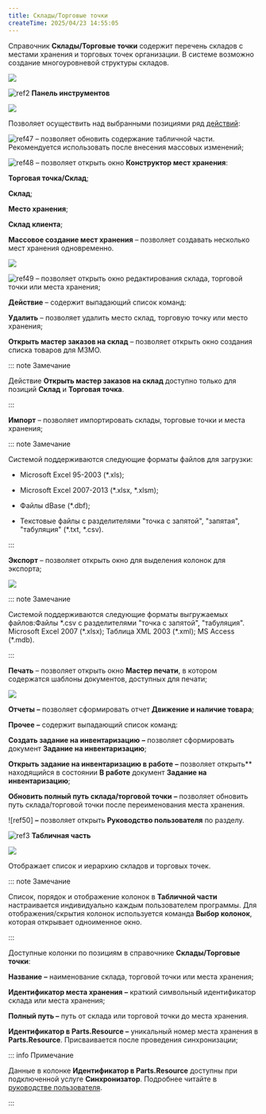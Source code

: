 ```yaml
---
title: Склады/Торговые точки
createTime: 2025/04/23 14:55:05
---
```

Справочник **Склады/Торговые точки** содержит перечень складов с местами хранения и торговых точек организации. В системе возможно создание многоуровневой структуры складов.

![](Aspose.Words.83ab1c44-6b28-430a-a5f2-4d9e6ba1abd4.613.png)

![ref2](Aspose.Words.83ab1c44-6b28-430a-a5f2-4d9e6ba1abd4.004.png) **Панель инструментов**

![](Aspose.Words.83ab1c44-6b28-430a-a5f2-4d9e6ba1abd4.614.png)

Позволяет осуществить над выбранными позициями ряд [действий](#370df7fa-a8cb-49ea-a363-e5760b2f112f):

![ref47](Aspose.Words.83ab1c44-6b28-430a-a5f2-4d9e6ba1abd4.005.png) – позволяет обновить содержание табличной части. Рекомендуется использовать после внесения массовых изменений;

![ref48](Aspose.Words.83ab1c44-6b28-430a-a5f2-4d9e6ba1abd4.007.png) – позволяет открыть окно **Конструктор мест хранения**:

**Торговая точка/Склад**;

**Склад**;

**Место хранения**;

**Склад клиента**;

**Массовое создание мест хранения** – позволяет создавать несколько мест хранения одновременно.

![](Aspose.Words.83ab1c44-6b28-430a-a5f2-4d9e6ba1abd4.617.png)

![ref49](Aspose.Words.83ab1c44-6b28-430a-a5f2-4d9e6ba1abd4.009.png) – позволяет открыть окно редактирования склада, торговой точки или места хранения;

**Действие** – содержит выпадающий список команд:

**Удалить** – позволяет удалить место склад, торговую точку или место хранения;

**Открыть мастер заказов на склад** – позволяет открыть окно создания списка товаров для МЗМО.

::: note Замечание

Действие **Открыть мастер заказов на склад** доступно только для позиций **Склад** и **Торговая точка**.

:::

**Импорт** – позволяет импортировать склады, торговые точки и места хранения;

::: note Замечание

Системой поддерживаются следующие форматы файлов для загрузки:

- Microsoft Excel 95-2003 (\*.xls);

- Microsoft Excel 2007-2013 (\*.xlsx, \*.xlsm);

- Файлы dBase (\*.dbf);

- Текстовые файлы с разделителями "точка с запятой", "запятая", "табуляция" (\*.txt, \*.csv).

:::

**Экспорт** – позволяет открыть окно для выделения колонок для экспорта;

![](Aspose.Words.83ab1c44-6b28-430a-a5f2-4d9e6ba1abd4.619.png)

::: note Замечание

Системой поддерживаются следующие форматы выгружаемых файлов:Файлы \*.csv с разделителями "точка с запятой", "табуляция".
Microsoft Excel 2007 (\*.xlsx);
Таблица XML 2003 (\*.xml);
MS Access (\*.mdb).

:::

**Печать** – позволяет открыть окно **Мастер печати**, в котором содержатся шаблоны документов, доступных для печати;

![](Aspose.Words.83ab1c44-6b28-430a-a5f2-4d9e6ba1abd4.620.png)

**Отчеты** **–** позволяет сформировать отчет **Движение и наличие товара**;

**Прочее** **–** содержит выпадающий список команд:

**Создать задание на инвентаризацию** **–** позволяет сформировать документ **Задание на инвентаризацию**;

**Открыть задание на инвентаризацию в работе** **–** позволяет открыть** находящийся в состоянии **В работе** документ **Задание на инвентаризацию**;

**Обновить полный путь склада/торговой точки** **–** позволяет обновить путь склада/торговой точки после переименования места хранения.

![ref50] **–** позволяет открыть **Руководство пользователя** по разделу.

![ref3](Aspose.Words.83ab1c44-6b28-430a-a5f2-4d9e6ba1abd4.006.png) **Табличная часть**

![](Aspose.Words.83ab1c44-6b28-430a-a5f2-4d9e6ba1abd4.622.png)

Отображает список и иерархию складов и торговых точек. 

::: note Замечание

Список, порядок и отображение колонок в **Табличной части** настраивается индивидуально каждым пользователем программы. Для отображения/скрытия колонок используется команда **Выбор колонок**, которая открывает одноименное окно.

:::

Доступные колонки по позициям в справочнике **Склады/Торговые точки**:

**Название** **–** наименование склада, торговой точки или места хранения;

**Идентификатор места хранения** **–** краткий символьный идентификатор склада или места хранения;

**Полный путь –** путь от склада или торговой точки до места хранения.

**Идентификатор в Parts.Resource –** уникальный номер места хранения в **Parts.Resource**. Присваивается после проведения синхронизации;

::: info Примечание

Данные в колонке **Идентификатор в Parts.Resource** доступны при подключенной услуге **Синхронизатор**. Подробнее читайте в [руководстве пользователя](https://product-doc.tradesoft.ru/ai_ar/index.htm).

:::
